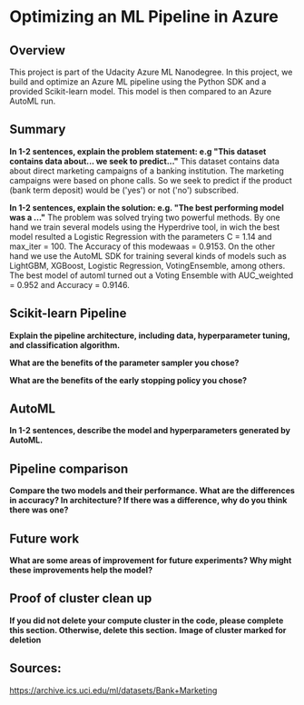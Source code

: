 # Optimizing an ML Pipeline in Azure

## Overview
This project is part of the Udacity Azure ML Nanodegree.
In this project, we build and optimize an Azure ML pipeline using the Python SDK and a provided Scikit-learn model.
This model is then compared to an Azure AutoML run.

## Summary
**In 1-2 sentences, explain the problem statement: e.g "This dataset contains data about... we seek to predict..."**
This dataset contains data about direct marketing campaigns of a banking institution. The marketing campaigns were based on phone calls. So we seek to predict if the product (bank term deposit) would be ('yes') or not ('no') subscribed.

**In 1-2 sentences, explain the solution: e.g. "The best performing model was a ..."**
The problem was solved trying two powerful methods. By one hand we train several models using the Hyperdrive tool, in wich the best model resulted a Logistic Regression with the parameters C = 1.14 and max_iter = 100. The Accuracy of this modewaas  = 0.9153. On the other hand we use the AutoML SDK for training several kinds of models such as LightGBM, XGBoost, Logistic Regression, VotingEnsemble, among others. The best model of automl turned out a Voting Ensemble with AUC_weighted = 0.952 and Accuracy = 0.9146.

## Scikit-learn Pipeline
**Explain the pipeline architecture, including data, hyperparameter tuning, and classification algorithm.**

**What are the benefits of the parameter sampler you chose?**

**What are the benefits of the early stopping policy you chose?**

## AutoML
**In 1-2 sentences, describe the model and hyperparameters generated by AutoML.**

## Pipeline comparison
**Compare the two models and their performance. What are the differences in accuracy? In architecture? If there was a difference, why do you think there was one?**

## Future work
**What are some areas of improvement for future experiments? Why might these improvements help the model?**

## Proof of cluster clean up
**If you did not delete your compute cluster in the code, please complete this section. Otherwise, delete this section.**
**Image of cluster marked for deletion**

## Sources:
https://archive.ics.uci.edu/ml/datasets/Bank+Marketing
